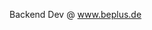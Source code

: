 Backend Dev @ www.beplus.de

<!---
skbeplus/skbeplus is a ✨ special ✨ repository because its `README.md` (this file) appears on your GitHub profile.
You can click the Preview link to take a look at your changes.
--->
